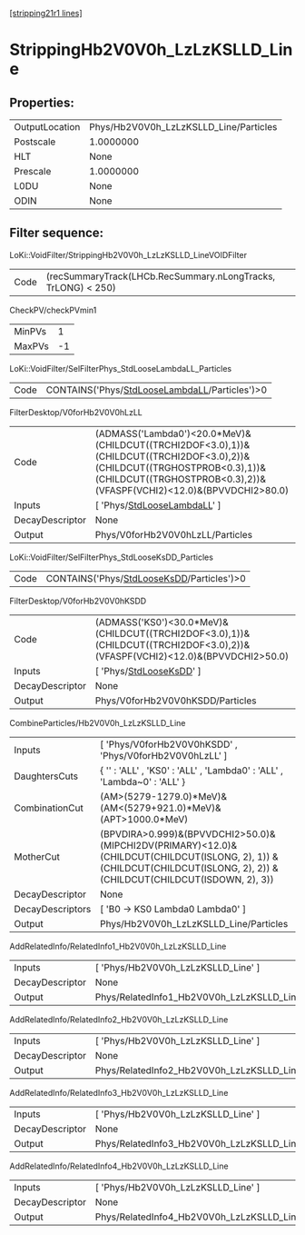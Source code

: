 [[stripping21r1 lines]](./stripping21r1-index)

# StrippingHb2V0V0h_LzLzKSLLD_Line

## Properties:

|                |                                        |
|----------------|----------------------------------------|
| OutputLocation | Phys/Hb2V0V0h_LzLzKSLLD_Line/Particles |
| Postscale      | 1.0000000                              |
| HLT            | None                                   |
| Prescale       | 1.0000000                              |
| L0DU           | None                                   |
| ODIN           | None                                   |

## Filter sequence:

LoKi::VoidFilter/StrippingHb2V0V0h_LzLzKSLLD_LineVOIDFilter

|      |                                                               |
|------|---------------------------------------------------------------|
| Code | (recSummaryTrack(LHCb.RecSummary.nLongTracks, TrLONG) \< 250) |

CheckPV/checkPVmin1

|        |     |
|--------|-----|
| MinPVs | 1   |
| MaxPVs | -1  |

LoKi::VoidFilter/SelFilterPhys_StdLooseLambdaLL_Particles

|      |                                                                                                    |
|------|----------------------------------------------------------------------------------------------------|
| Code | CONTAINS('Phys/[StdLooseLambdaLL](./stripping21r1-commonparticles-stdlooselambdall)/Particles')\>0 |

FilterDesktop/V0forHb2V0V0hLzLL

|                 |                                                                                                                                                                                                        |
|-----------------|--------------------------------------------------------------------------------------------------------------------------------------------------------------------------------------------------------|
| Code            | (ADMASS('Lambda0')\<20.0\*MeV)&(CHILDCUT((TRCHI2DOF\<3.0),1))&(CHILDCUT((TRCHI2DOF\<3.0),2))&(CHILDCUT((TRGHOSTPROB\<0.3),1))&(CHILDCUT((TRGHOSTPROB\<0.3),2))&(VFASPF(VCHI2)\<12.0)&(BPVVDCHI2\>80.0) |
| Inputs          | [ 'Phys/[StdLooseLambdaLL](./stripping21r1-commonparticles-stdlooselambdall)' ]                                                                                                                      |
| DecayDescriptor | None                                                                                                                                                                                                   |
| Output          | Phys/V0forHb2V0V0hLzLL/Particles                                                                                                                                                                       |

LoKi::VoidFilter/SelFilterPhys_StdLooseKsDD_Particles

|      |                                                                                            |
|------|--------------------------------------------------------------------------------------------|
| Code | CONTAINS('Phys/[StdLooseKsDD](./stripping21r1-commonparticles-stdlooseksdd)/Particles')\>0 |

FilterDesktop/V0forHb2V0V0hKSDD

|                 |                                                                                                                                  |
|-----------------|----------------------------------------------------------------------------------------------------------------------------------|
| Code            | (ADMASS('KS0')\<30.0\*MeV)&(CHILDCUT((TRCHI2DOF\<3.0),1))&(CHILDCUT((TRCHI2DOF\<3.0),2))&(VFASPF(VCHI2)\<12.0)&(BPVVDCHI2\>50.0) |
| Inputs          | [ 'Phys/[StdLooseKsDD](./stripping21r1-commonparticles-stdlooseksdd)' ]                                                        |
| DecayDescriptor | None                                                                                                                             |
| Output          | Phys/V0forHb2V0V0hKSDD/Particles                                                                                                 |

CombineParticles/Hb2V0V0h_LzLzKSLLD_Line

|                  |                                                                                                                                                                             |
|------------------|-----------------------------------------------------------------------------------------------------------------------------------------------------------------------------|
| Inputs           | [ 'Phys/V0forHb2V0V0hKSDD' , 'Phys/V0forHb2V0V0hLzLL' ]                                                                                                                   |
| DaughtersCuts    | { '' : 'ALL' , 'KS0' : 'ALL' , 'Lambda0' : 'ALL' , 'Lambda~0' : 'ALL' }                                                                                                     |
| CombinationCut   | (AM\>(5279-1279.0)\*MeV)&(AM\<(5279+921.0)\*MeV)&(APT\>1000.0\*MeV)                                                                                                         |
| MotherCut        | (BPVDIRA\>0.999)&(BPVVDCHI2\>50.0)&(MIPCHI2DV(PRIMARY)\<12.0)& (CHILDCUT(CHILDCUT(ISLONG, 2), 1)) & (CHILDCUT(CHILDCUT(ISLONG, 2), 2)) & (CHILDCUT(CHILDCUT(ISDOWN, 2), 3)) |
| DecayDescriptor  | None                                                                                                                                                                        |
| DecayDescriptors | [ 'B0 -\> KS0 Lambda0 Lambda0' ]                                                                                                                                          |
| Output           | Phys/Hb2V0V0h_LzLzKSLLD_Line/Particles                                                                                                                                      |

AddRelatedInfo/RelatedInfo1_Hb2V0V0h_LzLzKSLLD_Line

|                 |                                                     |
|-----------------|-----------------------------------------------------|
| Inputs          | [ 'Phys/Hb2V0V0h_LzLzKSLLD_Line' ]                |
| DecayDescriptor | None                                                |
| Output          | Phys/RelatedInfo1_Hb2V0V0h_LzLzKSLLD_Line/Particles |

AddRelatedInfo/RelatedInfo2_Hb2V0V0h_LzLzKSLLD_Line

|                 |                                                     |
|-----------------|-----------------------------------------------------|
| Inputs          | [ 'Phys/Hb2V0V0h_LzLzKSLLD_Line' ]                |
| DecayDescriptor | None                                                |
| Output          | Phys/RelatedInfo2_Hb2V0V0h_LzLzKSLLD_Line/Particles |

AddRelatedInfo/RelatedInfo3_Hb2V0V0h_LzLzKSLLD_Line

|                 |                                                     |
|-----------------|-----------------------------------------------------|
| Inputs          | [ 'Phys/Hb2V0V0h_LzLzKSLLD_Line' ]                |
| DecayDescriptor | None                                                |
| Output          | Phys/RelatedInfo3_Hb2V0V0h_LzLzKSLLD_Line/Particles |

AddRelatedInfo/RelatedInfo4_Hb2V0V0h_LzLzKSLLD_Line

|                 |                                                     |
|-----------------|-----------------------------------------------------|
| Inputs          | [ 'Phys/Hb2V0V0h_LzLzKSLLD_Line' ]                |
| DecayDescriptor | None                                                |
| Output          | Phys/RelatedInfo4_Hb2V0V0h_LzLzKSLLD_Line/Particles |
